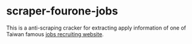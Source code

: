 # scraper-fourone-jobs
This is a anti-scraping cracker for extracting apply information of one of Taiwan famous [jobs recruiting website](https://1111.com.tw).
